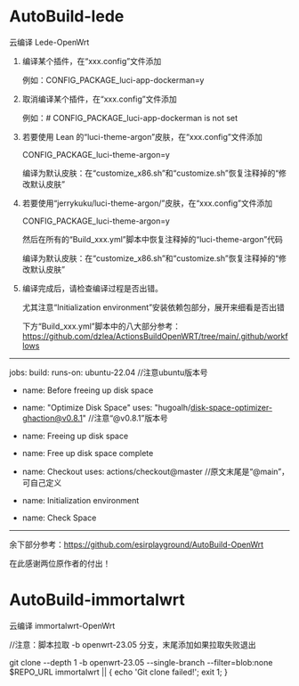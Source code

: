 # AutoBuild-lede
云编译 Lede-OpenWrt


1. 编译某个插件，在“xxx.config”文件添加
   
   例如：CONFIG_PACKAGE_luci-app-dockerman=y

2. 取消编译某个插件，在“xxx.config”文件添加
   
   例如：# CONFIG_PACKAGE_luci-app-dockerman is not set

3. 若要使用 Lean 的“luci-theme-argon”皮肤，在“xxx.config”文件添加
   
   CONFIG_PACKAGE_luci-theme-argon=y

   编译为默认皮肤：在“customize_x86.sh”和“customize.sh”恢复注释掉的“修改默认皮肤”

5. 若要使用“jerrykuku/luci-theme-argon/”皮肤，在“xxx.config”文件添加

   CONFIG_PACKAGE_luci-theme-argon=y
   
   然后在所有的“Build_xxx.yml”脚本中恢复注释掉的“luci-theme-argon”代码

   编译为默认皮肤：在“customize_x86.sh”和“customize.sh”恢复注释掉的“修改默认皮肤”

6. 编译完成后，请检查编译过程是否出错。
  
   尤其注意“Initialization environment”安装依赖包部分，展开来细看是否出错

   下方“Build_xxx.yml”脚本中的八大部分参考：https://github.com/dzlea/ActionsBuildOpenWRT/tree/main/.github/workflows   
-----------------------------------------------------------------------

jobs:
  build:
    runs-on: ubuntu-22.04  //注意ubuntu版本号

   - name: Before freeing up disk space

   - name: "Optimize Disk Space"
     uses: "hugoalh/disk-space-optimizer-ghaction@v0.8.1"   //注意“@v0.8.1”版本号

   - name: Freeing up disk space
     
   - name: Free up disk space complete
     
   - name: Checkout
     uses: actions/checkout@master  //原文末尾是“@main”，可自己定义

   - name: Initialization environment
     
   - name: Check Space
-----------------------------------------------------------------------

   余下部分参考：https://github.com/esirplayground/AutoBuild-OpenWrt

   在此感谢两位原作者的付出！


# AutoBuild-immortalwrt
云编译 immortalwrt-OpenWrt

//注意：脚本拉取 -b openwrt-23.05 分支，末尾添加如果拉取失败退出

git clone --depth 1 -b openwrt-23.05 --single-branch --filter=blob:none $REPO_URL immortalwrt || { echo 'Git clone failed!'; exit 1; }
                 
